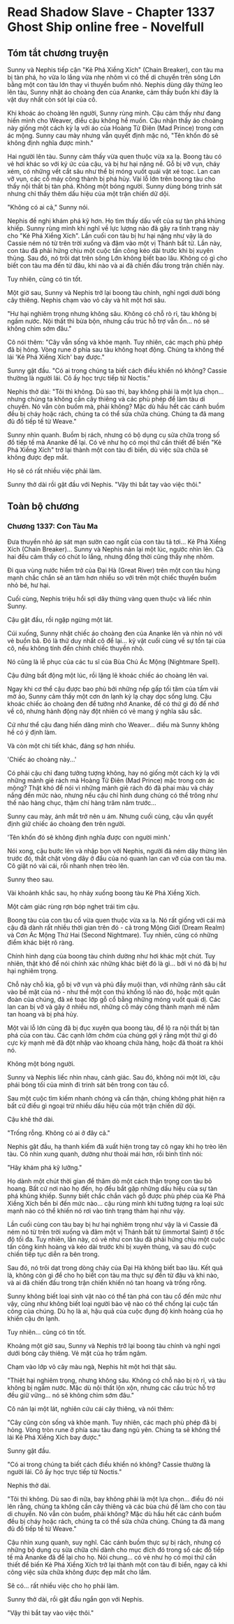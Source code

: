 # Read Shadow Slave - Chapter 1337 Ghost Ship online free - Novelfull

## Tóm tắt chương truyện

Sunny và Nephis tiếp cận "Kẻ Phá Xiềng Xích" (Chain Breaker), con tàu ma bị tàn phá, họ vừa lo lắng vừa nhẹ nhõm vì có thể di chuyển trên sông Lớn bằng một con tàu lớn thay vì thuyền buồm nhỏ. Nephis dùng dây thừng leo lên tàu, Sunny nhặt áo choàng đen của Ananke, cảm thấy buồn khi đây là vật duy nhất còn sót lại của cô.

Khi khoác áo choàng lên người, Sunny rùng mình. Cậu cảm thấy như đang hiến mình cho Weaver, điều cậu không hề muốn. Cậu nhận thấy áo choàng này giống một cách kỳ lạ với áo của Hoàng Tử Điên (Mad Prince) trong cơn ác mộng. Sunny cau mày nhưng vẫn quyết định mặc nó, "Tên khốn đó sẽ không định nghĩa được mình."

Hai người lên tàu. Sunny cảm thấy vừa quen thuộc vừa xa lạ. Boong tàu có vẻ hơi khác so với ký ức của cậu, và bị hư hại nặng nề. Gỗ bị vỡ vụn, cháy xém, có những vết cắt sâu như thể bị móng vuốt quái vật xé toạc. Lan can vỡ vụn, các cỗ máy công thành bị phá hủy. Vài lỗ lớn trên boong tàu cho thấy nội thất bị tàn phá. Không một bóng người. Sunny dùng bóng trinh sát nhưng chỉ thấy thêm dấu hiệu của một trận chiến dữ dội.

"Không có ai cả," Sunny nói.

Nephis đề nghị khám phá kỹ hơn. Họ tìm thấy dấu vết của sự tàn phá khủng khiếp. Sunny rùng mình khi nghĩ về lực lượng nào đã gây ra tình trạng này cho "Kẻ Phá Xiềng Xích". Lần cuối con tàu bị hư hại nặng như vậy là do Cassie ném nó từ trên trời xuống và đâm vào một vị Thánh bất tử. Lần này, con tàu đã phải hứng chịu một cuộc tấn công kéo dài trước khi bị xuyên thủng. Sau đó, nó trôi dạt trên sông Lớn không biết bao lâu. Không có gì cho biết con tàu ma đến từ đâu, khi nào và ai đã chiến đấu trong trận chiến này.

Tuy nhiên, cũng có tin tốt.

Một giờ sau, Sunny và Nephis trở lại boong tàu chính, nghỉ ngơi dưới bóng cây thiêng. Nephis chạm vào vỏ cây và hít một hơi sâu.

"Hư hại nghiêm trọng nhưng không sâu. Không có chỗ rò rỉ, tàu không bị ngấm nước. Nội thất thì bừa bộn, nhưng cấu trúc hỗ trợ vẫn ổn... nó sẽ không chìm sớm đâu."

Cô nói thêm: "Cây vẫn sống và khỏe mạnh. Tuy nhiên, các mạch phù phép đã bị hỏng. Vòng rune ở phía sau tàu không hoạt động. Chúng ta không thể lái 'Kẻ Phá Xiềng Xích' bay được."

Sunny gật đầu. "Có ai trong chúng ta biết cách điều khiển nó không? Cassie thường là người lái. Cô ấy học trực tiếp từ Noctis."

Nephis thở dài: "Tôi thì không. Dù sao thì, bay không phải là một lựa chọn... nhưng chúng ta không cần cây thiêng và các phù phép để làm tàu di chuyển. Nó vẫn còn buồm mà, phải không? Mặc dù hầu hết các cánh buồm đều bị cháy hoặc rách, chúng ta có thể sửa chữa chúng. Chúng ta đã mang đủ đồ tiếp tế từ Weave."

Sunny nhìn quanh. Buồm bị rách, nhưng có bộ dụng cụ sửa chữa trong số đồ tiếp tế mà Ananke để lại. Có vẻ như họ có mọi thứ cần thiết để biến "Kẻ Phá Xiềng Xích" trở lại thành một con tàu đi biển, dù việc sửa chữa sẽ không được đẹp mắt.

Họ sẽ có rất nhiều việc phải làm.

Sunny thở dài rồi gật đầu với Nephis. "Vậy thì bắt tay vào việc thôi."

## Toàn bộ chương

### Chương 1337: Con Tàu Ma

Đưa thuyền nhỏ áp sát mạn sườn cao ngất của con tàu tả tơi... Kẻ Phá Xiềng Xích (Chain Breaker)... Sunny và Nephis nán lại một lúc, ngước nhìn lên. Cả hai đều cảm thấy có chút lo lắng, nhưng đồng thời cũng thấy nhẹ nhõm.

Đi qua vùng nước hiểm trở của Đại Hà (Great River) trên một con tàu hùng mạnh chắc chắn sẽ an tâm hơn nhiều so với trên một chiếc thuyền buồm nhỏ bé, hư hại.

Cuối cùng, Nephis triệu hồi sợi dây thừng vàng quen thuộc và liếc nhìn Sunny.

Cậu gật đầu, rồi ngập ngừng một lát.

Cúi xuống, Sunny nhặt chiếc áo choàng đen của Ananke lên và nhìn nó với vẻ buồn bã. Đó là thứ duy nhất cô để lại... kỷ vật cuối cùng về sự tồn tại của cô, nếu không tính đến chính chiếc thuyền nhỏ.

Nó cũng là lễ phục của các tu sĩ của Bùa Chú Ác Mộng (Nightmare Spell).

Cậu đứng bất động một lúc, rồi lặng lẽ khoác chiếc áo choàng lên vai.

Ngay khi cơ thể cậu được bao phủ bởi những nếp gấp tối tăm của tấm vải mờ ảo, Sunny cảm thấy một cơn ớn lạnh kỳ lạ chạy dọc sống lưng. Cậu khoác chiếc áo choàng đen để tưởng nhớ Ananke, để có thứ gì đó để nhớ về cô, nhưng hành động này đột nhiên có vẻ mang ý nghĩa sâu sắc.

Cứ như thể cậu đang hiến dâng mình cho Weaver... điều mà Sunny không hề có ý định làm.

Và còn một chi tiết khác, đáng sợ hơn nhiều.

'Chiếc áo choàng này...'

Có phải cậu chỉ đang tưởng tượng không, hay nó giống một cách kỳ lạ với những mảnh giẻ rách mà Hoàng Tử Điên (Mad Prince) mặc trong cơn ác mộng? Thật khó để nói vì những mảnh giẻ rách đó đã phai màu và cháy nắng đến mức nào, nhưng nếu cậu chỉ hình dung chúng có thể trông như thế nào hàng chục, thậm chí hàng trăm năm trước...

Sunny cau mày, ánh mắt trở nên u ám. Nhưng cuối cùng, cậu vẫn quyết định giữ chiếc áo choàng đen trên người.

'Tên khốn đó sẽ không định nghĩa được con người mình.'

Nói xong, cậu bước lên và nhập bọn với Nephis, người đã ném dây thừng lên trước đó, thắt chặt vòng dây ở đầu của nó quanh lan can vỡ của con tàu ma. Cô giật nó vài cái, rồi nhanh nhẹn trèo lên.

Sunny theo sau.

Vài khoảnh khắc sau, họ nhảy xuống boong tàu Kẻ Phá Xiềng Xích.

Một cảm giác rùng rợn bóp nghẹt trái tim cậu.

Boong tàu của con tàu cổ vừa quen thuộc vừa xa lạ. Nó rất giống với cái mà cậu đã dành rất nhiều thời gian trên đó - cả trong Mộng Giới (Dream Realm) và Cơn Ác Mộng Thứ Hai (Second Nightmare). Tuy nhiên, cũng có những điểm khác biệt rõ ràng.

Chính hình dạng của boong tàu chính dường như hơi khác một chút. Tuy nhiên, thật khó để nói chính xác những khác biệt đó là gì... bởi vì nó đã bị hư hại nghiêm trọng.

Chỗ này chỗ kia, gỗ bị vỡ vụn và phủ đầy muội than, với những rãnh sâu cắt vào bề mặt của nó - như thể một con thú khổng lồ nào đó, hoặc một quân đoàn của chúng, đã xé toạc lớp gỗ cổ bằng những móng vuốt quái dị. Các lan can bị vỡ và gãy ở nhiều nơi, những cỗ máy công thành mạnh mẽ nằm tan hoang và bị phá hủy.

Một vài lỗ lớn cũng đã bị đục xuyên qua boong tàu, để lộ ra nội thất bị tàn phá của con tàu. Các cạnh lởm chởm của chúng gợi ý rằng một thứ gì đó cực kỳ mạnh mẽ đã đột nhập vào khoang chứa hàng, hoặc đã thoát ra khỏi nó.

Không một bóng người.

Sunny và Nephis liếc nhìn nhau, cảnh giác. Sau đó, không nói một lời, cậu phái bóng tối của mình đi trinh sát bên trong con tàu cổ.

Sau một cuộc tìm kiếm nhanh chóng và cẩn thận, chúng không phát hiện ra bất cứ điều gì ngoại trừ nhiều dấu hiệu của một trận chiến dữ dội.

Cậu khẽ thở dài.

"Trống rỗng. Không có ai ở đây cả."

Nephis gật đầu, hạ thanh kiếm đã xuất hiện trong tay cô ngay khi họ trèo lên tàu. Cô nhìn xung quanh, dường như thoải mái hơn, rồi bình tĩnh nói:

"Hãy khám phá kỹ lưỡng."

Họ dành một chút thời gian để thăm dò một cách thận trọng con tàu bỏ hoang. Bất cứ nơi nào họ đến, họ đều bắt gặp những dấu hiệu của sự tàn phá khủng khiếp. Sunny biết chắc chắn vách gỗ được phù phép của Kẻ Phá Xiềng Xích bền bỉ đến mức nào... cậu rùng mình khi tưởng tượng ra loại sức mạnh nào có thể khiến nó rơi vào tình trạng thảm hại như vậy.

Lần cuối cùng con tàu bay bị hư hại nghiêm trọng như vậy là vì Cassie đã ném nó từ trên trời xuống và đâm một vị Thánh bất tử (immortal Saint) ở tốc độ tối đa. Tuy nhiên, lần này, có vẻ như con tàu đã phải hứng chịu một cuộc tấn công kinh hoàng và kéo dài trước khi bị xuyên thủng, và sau đó cuộc chiến tiếp tục diễn ra bên trong.

Sau đó, nó trôi dạt trong dòng chảy của Đại Hà không biết bao lâu. Kết quả là, không còn gì để cho họ biết con tàu ma thực sự đến từ đâu và khi nào, và ai đã chiến đấu trong trận chiến khiến nó tan hoang và trống rỗng.

Sunny không biết loại sinh vật nào có thể tàn phá con tàu cổ đến mức như vậy, cũng như không biết loại người bảo vệ nào có thể chống lại cuộc tấn công của chúng. Dù họ là ai, hậu quả của cuộc đụng độ kinh hoàng của họ khiến cậu ớn lạnh.

Tuy nhiên... cũng có tin tốt.

Khoảng một giờ sau, Sunny và Nephis trở lại boong tàu chính và nghỉ ngơi dưới bóng cây thiêng. Vẻ mặt của họ trầm ngâm.

Chạm vào lớp vỏ cây màu ngà, Nephis hít một hơi thật sâu.

"Thiệt hại nghiêm trọng, nhưng không sâu. Không có chỗ nào bị rò rỉ, và tàu không bị ngấm nước. Mặc dù nội thất lộn xộn, nhưng các cấu trúc hỗ trợ đều giữ vững... nó sẽ không chìm sớm đâu."

Cô nán lại một lát, nghiên cứu cái cây thiêng, và nói thêm:

"Cây cũng còn sống và khỏe mạnh. Tuy nhiên, các mạch phù phép đã bị hỏng. Vòng tròn rune ở phía sau tàu đang ngủ yên. Chúng ta sẽ không thể lái Kẻ Phá Xiềng Xích bay được."

Sunny gật đầu.

"Có ai trong chúng ta biết cách điều khiển nó không? Cassie thường là người lái. Cô ấy học trực tiếp từ Noctis."

Nephis thở dài.

"Tôi thì không. Dù sao đi nữa, bay không phải là một lựa chọn... điều đó nói lên rằng, chúng ta không cần cây thiêng và các bùa chú để làm cho con tàu di chuyển. Nó vẫn còn buồm, phải không? Mặc dù hầu hết các cánh buồm đều bị cháy hoặc rách, chúng ta có thể sửa chữa chúng. Chúng ta đã mang đủ đồ tiếp tế từ Weave."

Cậu nhìn xung quanh, suy nghĩ. Các cánh buồm thực sự bị rách, nhưng có những bộ dụng cụ sửa chữa chỉ dành cho mục đích đó trong số các đồ tiếp tế mà Ananke đã để lại cho họ. Nói chung... có vẻ như họ có mọi thứ cần thiết để biến Kẻ Phá Xiềng Xích trở lại thành một con tàu đi biển, ngay cả khi công việc sửa chữa không được đẹp mắt cho lắm.

Sẽ có... rất nhiều việc cho họ phải làm.

Sunny thở dài, rồi gật đầu ngắn gọn với Nephis.

"Vậy thì bắt tay vào việc thôi."